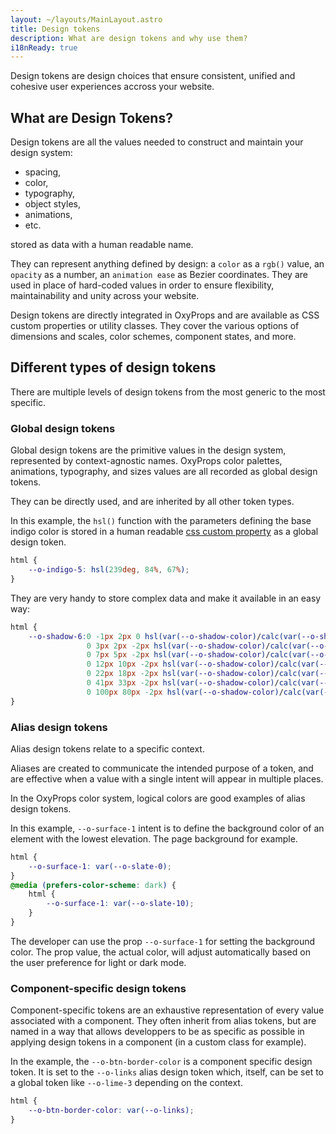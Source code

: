 ```yaml
---
layout: ~/layouts/MainLayout.astro
title: Design tokens
description: What are design tokens and why use them?
i18nReady: true
---
```

Design tokens are design choices that ensure consistent, unified and cohesive user experiences accross your website.

## What are Design Tokens?

Design tokens are all the values needed to construct and maintain your design system:
- spacing,
- color,
- typography,
- object styles,
- animations,
- etc.

stored as data with a human readable name.

They can represent anything defined by design: a `color` as a `rgb()` value, an `opacity` as a number, an `animation ease` as Bezier coordinates. They are used in place of hard-coded values in order to ensure flexibility, maintainability and unity across your website.

Design tokens are directly integrated in OxyProps and are available as CSS custom properties or utility classes. They cover the various options of dimensions and scales, color schemes, component states, and more.

## Different types of design tokens

There are multiple levels of design tokens from the most generic to the most specific.

### Global design tokens

Global design tokens are the primitive values in the design system, represented by context-agnostic names. OxyProps color palettes, animations, typography, and sizes values are all recorded as global design tokens.

They can be directly used, and are inherited by all other token types.

In this example, the `hsl()` function with the parameters defining the base indigo color is stored in a human readable [css custom property](/en/core-concepts/css-custom-properties/) as a global design token.

```css
html {
    --o-indigo-5: hsl(239deg, 84%, 67%);
}
```

They are very handy to store complex data and make it available in an easy way:

```css
html {
    --o-shadow-6:0 -1px 2px 0 hsl(var(--o-shadow-color)/calc(var(--o-shadow-strength) + 2%)),
                 0 3px 2px -2px hsl(var(--o-shadow-color)/calc(var(--o-shadow-strength) + 3%)),
                 0 7px 5px -2px hsl(var(--o-shadow-color)/calc(var(--o-shadow-strength) + 3%)),
                 0 12px 10px -2px hsl(var(--o-shadow-color)/calc(var(--o-shadow-strength) + 4%)),
                 0 22px 18px -2px hsl(var(--o-shadow-color)/calc(var(--o-shadow-strength) + 5%)),
                 0 41px 33px -2px hsl(var(--o-shadow-color)/calc(var(--o-shadow-strength) + 6%)),
                 0 100px 80px -2px hsl(var(--o-shadow-color)/calc(var(--o-shadow-strength) + 7%));
}
```

### Alias design tokens

Alias design tokens relate to a specific context.

Aliases are created to communicate the intended purpose of a token, and are effective when a value with a single intent will appear in multiple places.

In the OxyProps color system, logical colors are good examples of alias design tokens.

In this example, `--o-surface-1` intent is to define the background color of an element with the lowest elevation. The page background for example.

```css
html {
    --o-surface-1: var(--o-slate-0);
}
@media (prefers-color-scheme: dark) {
    html {
        --o-surface-1: var(--o-slate-10);
    }
}
```
 The developer can use the prop `--o-surface-1` for setting the background color. The prop value, the actual color, will adjust automatically based on the user preference for light or dark mode.

### Component-specific design tokens

Component-specific tokens are an exhaustive representation of every value associated with a component. They often inherit from alias tokens, but are named in a way that allows developpers to be as specific as possible in applying design tokens in a component (in a custom class for example).

In the example, the `--o-btn-border-color` is a component specific design token. It is set to the `--o-links` alias design token which, itself, can be set to a global token like `--o-lime-3` depending on the context.

```css
html {
    --o-btn-border-color: var(--o-links);
}
```

